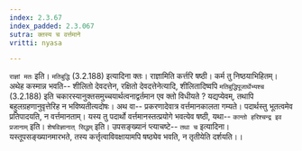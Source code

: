 ```yaml
---
index: 2.3.67
index_padded: 2.3.067
sutra: क्तस्य च वर्त्तमाने
vritti: nyasa

---
```

`राज्ञां मतः` इति। `मतिबुद्धि` (3.2.188) इत्यादिना क्तः। राज्ञामिति कर्त्तरि षष्ठी। कर्म तु निष्ठयाभिहितम्। अथेह कस्मान्न भवति-- शीलितो देवदत्तेन, रक्षितो देवदत्तेनेत्यादि, शीलितादिष्वपि `मतिबुद्धिपूजार्थेभ्यश्च` (3.2.188) इति चकारस्यानुक्तसमुच्चयार्थत्वनाद्वर्तमान एव क्तो विधीयते ? यद्यप्येवम्, तथापि बहुलग्रहणानुवृत्तेरिह न भविष्यतीत्यदोषः। अथ वा-- प्रकरणादेवात्र वर्त्तमानकालता गम्यते। पदार्थस्तु भूतत्वमेव प्रतिपादयति, न वर्त्तमानताम्। यस्य तु पदार्थो वर्त्तमानस्तत्प्रयोगे भवत्येव षष्ठी, यथा-- `कान्तो हरिश्चन्द्र इव प्रजानाम्` इति।
`शेषविज्ञानात् सिद्धम्` इति। उपसङ्ख्यानं प्त्याचष्टे-- `तथा च` इत्यादिना। यस्तूपसङ्ख्यानमारभते, तस्य कर्त्तृत्वाविवक्षायामपि षष्ठ्येव भवति, न तृतीयेति दर्शयति।।